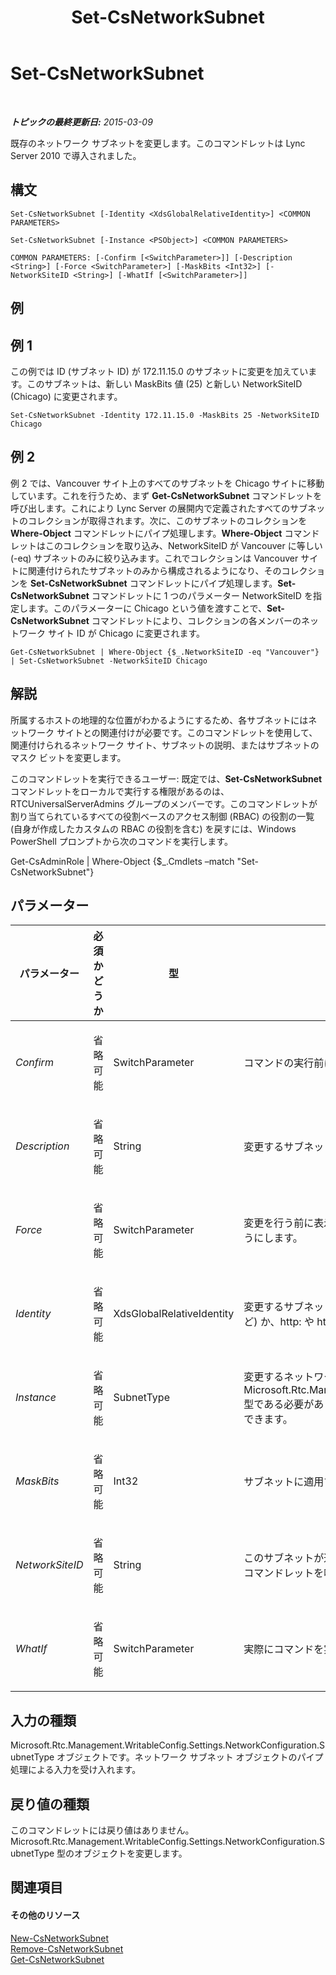 ﻿---
title: Set-CsNetworkSubnet
TOCTitle: Set-CsNetworkSubnet
ms:assetid: 9e85cdbb-b5fb-48d6-8f95-6e7cba9d9597
ms:mtpsurl: https://technet.microsoft.com/ja-jp/library/Gg412739(v=OCS.15)
ms:contentKeyID: 48273003
ms.date: 05/19/2016
mtps_version: v=OCS.15
ms.translationtype: HT
---

# Set-CsNetworkSubnet

 

_**トピックの最終更新日:** 2015-03-09_

既存のネットワーク サブネットを変更します。このコマンドレットは Lync Server 2010 で導入されました。

## 構文

    Set-CsNetworkSubnet [-Identity <XdsGlobalRelativeIdentity>] <COMMON PARAMETERS>

    Set-CsNetworkSubnet [-Instance <PSObject>] <COMMON PARAMETERS>

    COMMON PARAMETERS: [-Confirm [<SwitchParameter>]] [-Description <String>] [-Force <SwitchParameter>] [-MaskBits <Int32>] [-NetworkSiteID <String>] [-WhatIf [<SwitchParameter>]]

## 例

## 例 1

この例では ID (サブネット ID) が 172.11.15.0 のサブネットに変更を加えています。このサブネットは、新しい MaskBits 値 (25) と新しい NetworkSiteID (Chicago) に変更されます。

    Set-CsNetworkSubnet -Identity 172.11.15.0 -MaskBits 25 -NetworkSiteID Chicago

## 例 2

例 2 では、Vancouver サイト上のすべてのサブネットを Chicago サイトに移動しています。これを行うため、まず **Get-CsNetworkSubnet** コマンドレットを呼び出します。これにより Lync Server の展開内で定義されたすべてのサブネットのコレクションが取得されます。次に、このサブネットのコレクションを **Where-Object** コマンドレットにパイプ処理します。**Where-Object** コマンドレットはこのコレクションを取り込み、NetworkSiteID が Vancouver に等しい (-eq) サブネットのみに絞り込みます。これでコレクションは Vancouver サイトに関連付けられたサブネットのみから構成されるようになり、そのコレクションを **Set-CsNetworkSubnet** コマンドレットにパイプ処理します。**Set-CsNetworkSubnet** コマンドレットに 1 つのパラメーター NetworkSiteID を指定します。このパラメーターに Chicago という値を渡すことで、**Set-CsNetworkSubnet** コマンドレットにより、コレクションの各メンバーのネットワーク サイト ID が Chicago に変更されます。

    Get-CsNetworkSubnet | Where-Object {$_.NetworkSiteID -eq "Vancouver"} | Set-CsNetworkSubnet -NetworkSiteID Chicago

## 解説

所属するホストの地理的な位置がわかるようにするため、各サブネットにはネットワーク サイトとの関連付けが必要です。このコマンドレットを使用して、関連付けられるネットワーク サイト、サブネットの説明、またはサブネットのマスク ビットを変更します。

このコマンドレットを実行できるユーザー: 既定では、**Set-CsNetworkSubnet** コマンドレットをローカルで実行する権限があるのは、RTCUniversalServerAdmins グループのメンバーです。このコマンドレットが割り当てられているすべての役割ベースのアクセス制御 (RBAC) の役割の一覧 (自身が作成したカスタムの RBAC の役割を含む) を戻すには、Windows PowerShell プロンプトから次のコマンドを実行します。

Get-CsAdminRole | Where-Object {$\_.Cmdlets –match "Set-CsNetworkSubnet"}

## パラメーター


<table>
<colgroup>
<col style="width: 25%" />
<col style="width: 25%" />
<col style="width: 25%" />
<col style="width: 25%" />
</colgroup>
<thead>
<tr class="header">
<th>パラメーター</th>
<th>必須かどうか</th>
<th>型</th>
<th>説明</th>
</tr>
</thead>
<tbody>
<tr class="odd">
<td><p><em>Confirm</em></p></td>
<td><p>省略可能</p></td>
<td><p>SwitchParameter</p></td>
<td><p>コマンドの実行前に確認メッセージが表示されます。</p></td>
</tr>
<tr class="even">
<td><p><em>Description</em></p></td>
<td><p>省略可能</p></td>
<td><p>String</p></td>
<td><p>変更するサブネットの説明です。</p></td>
</tr>
<tr class="odd">
<td><p><em>Force</em></p></td>
<td><p>省略可能</p></td>
<td><p>SwitchParameter</p></td>
<td><p>変更を行う前に表示されるように設定されているすべての確認メッセージを表示しないようにします。</p></td>
</tr>
<tr class="even">
<td><p><em>Identity</em></p></td>
<td><p>省略可能</p></td>
<td><p>XdsGlobalRelativeIdentity</p></td>
<td><p>変更するサブネットの、一意のサブネット ID です。この値は IP アドレス (174.11.12.0 など) か、http: や https: で始まる URL のどちらかです。</p></td>
</tr>
<tr class="odd">
<td><p><em>Instance</em></p></td>
<td><p>省略可能</p></td>
<td><p>SubnetType</p></td>
<td><p>変更するネットワーク サブネット オブジェクトへの参照です。このオブジェクトは、Microsoft.Rtc.Management.WritableConfig.Settings.NetworkConfiguration.SubnetType 型である必要があり、<strong>Get-CsNetworkSubnet</strong> コマンドレットを呼び出すことにより取得できます。</p></td>
</tr>
<tr class="even">
<td><p><em>MaskBits</em></p></td>
<td><p>省略可能</p></td>
<td><p>Int32</p></td>
<td><p>サブネットに適用するビットマスクです。</p></td>
</tr>
<tr class="odd">
<td><p><em>NetworkSiteID</em></p></td>
<td><p>省略可能</p></td>
<td><p>String</p></td>
<td><p>このサブネットが適用されるネットワーク サイトのサイト ID です。<strong>Get-CsNetworkSite</strong> コマンドレットを呼び出すことにより、展開のサイト ID を取得できます。</p></td>
</tr>
<tr class="even">
<td><p><em>WhatIf</em></p></td>
<td><p>省略可能</p></td>
<td><p>SwitchParameter</p></td>
<td><p>実際にコマンドを実行しなくてもコマンドの実行結果がわかります。</p></td>
</tr>
</tbody>
</table>


## 入力の種類

Microsoft.Rtc.Management.WritableConfig.Settings.NetworkConfiguration.SubnetType オブジェクトです。ネットワーク サブネット オブジェクトのパイプ処理による入力を受け入れます。

## 戻り値の種類

このコマンドレットには戻り値はありません。Microsoft.Rtc.Management.WritableConfig.Settings.NetworkConfiguration.SubnetType 型のオブジェクトを変更します。

## 関連項目

#### その他のリソース

[New-CsNetworkSubnet](new-csnetworksubnet.md)  
[Remove-CsNetworkSubnet](remove-csnetworksubnet.md)  
[Get-CsNetworkSubnet](get-csnetworksubnet.md)

